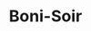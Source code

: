 ---
title: "Boni-Soir"
url: /vaudreuil-dorion/boni-soir-avenue-saint-charles/
shop: Lebensmittel
---